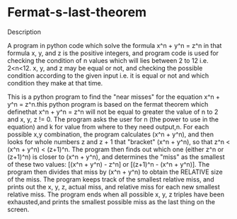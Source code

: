 # Fermat-s-last-theorem


										
Description



A program in python code which solve the formula x^n + y^n = z^n
in that formula x, y, and z is the positive integers, and program code is used for checking the condition
of n values which will lies between 2 to 12 i.e. 2<n<12. x, y, and z may be equal or not, and checking the
possible condition according to the given input i.e. it is equal or not and which condition they make at that 
time.



This is a python program to find the "near misses" for the equation x^n + y^n = z^n.this python program is
based on the fermat theorem which definethat x^n + y^n = z^n will not be equal to greater the value of n to 
2 and x, y, z != 0. The program asks the user for n (the power to use in the equation) and k for value from 
where to they need output,n. For each possible x,y combination, the program calculates (x^n + y^n), and then 
looks for whole numbers z and z + 1 that "bracket" (x^n + y^n), so that z^n < (x^n + y^n) < (z+1)^n. The program 
then finds out which one (either z^n or (z+1)^n) is closer to (x^n + y^n), and determines the "miss" as the 
smallest of these two values: [(x^n + y^n) - z^n] or [(z+1)^n - (x^n + y^n)]. The program then divides that miss 
by (x^n + y^n) to obtain the RELATIVE size of the miss. The program keeps track of the smallest relative miss, 
and prints out the x, y, z, actual miss, and relative miss for each new smallest relative miss. The program 
ends when all possible x, y, z triples have been exhausted,and prints the smallest possible miss as the last 
thing on the screen.
